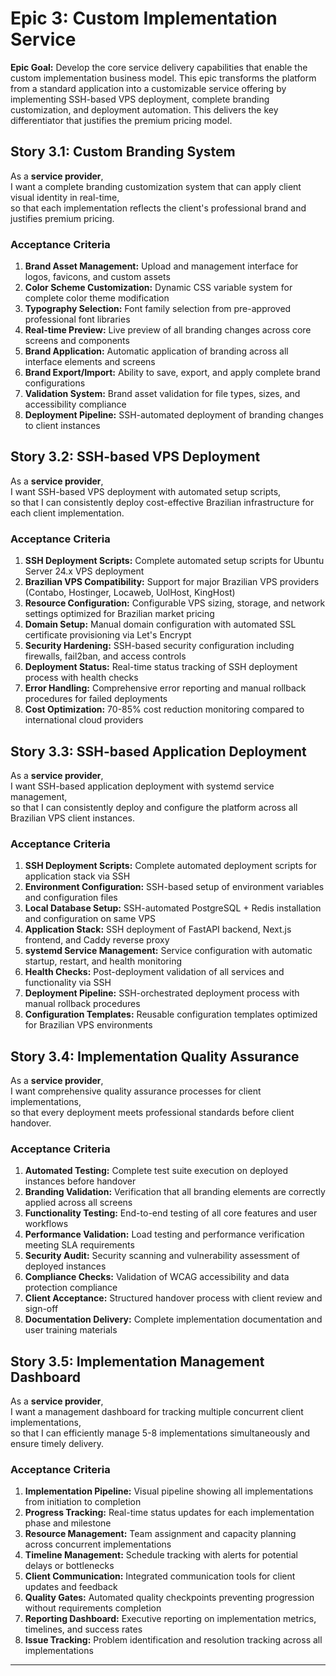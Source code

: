 # Epic 3: Custom Implementation Service

**Epic Goal:** Develop the core service delivery capabilities that enable the custom implementation business model. This epic transforms the platform from a standard application into a customizable service offering by implementing SSH-based VPS deployment, complete branding customization, and deployment automation. This delivers the key differentiator that justifies the premium pricing model.

## Story 3.1: Custom Branding System

As a **service provider**,  
I want a complete branding customization system that can apply client visual identity in real-time,  
so that each implementation reflects the client's professional brand and justifies premium pricing.

### Acceptance Criteria

1. **Brand Asset Management:** Upload and management interface for logos, favicons, and custom assets
2. **Color Scheme Customization:** Dynamic CSS variable system for complete color theme modification
3. **Typography Selection:** Font family selection from pre-approved professional font libraries
4. **Real-time Preview:** Live preview of all branding changes across core screens and components
5. **Brand Application:** Automatic application of branding across all interface elements and screens
6. **Brand Export/Import:** Ability to save, export, and apply complete brand configurations
7. **Validation System:** Brand asset validation for file types, sizes, and accessibility compliance
8. **Deployment Pipeline:** SSH-automated deployment of branding changes to client instances

## Story 3.2: SSH-based VPS Deployment

As a **service provider**,  
I want SSH-based VPS deployment with automated setup scripts,  
so that I can consistently deploy cost-effective Brazilian infrastructure for each client implementation.

### Acceptance Criteria

1. **SSH Deployment Scripts:** Complete automated setup scripts for Ubuntu Server 24.x VPS deployment
2. **Brazilian VPS Compatibility:** Support for major Brazilian VPS providers (Contabo, Hostinger, Locaweb, UolHost, KingHost)
3. **Resource Configuration:** Configurable VPS sizing, storage, and network settings optimized for Brazilian market pricing
4. **Domain Setup:** Manual domain configuration with automated SSL certificate provisioning via Let's Encrypt
5. **Security Hardening:** SSH-based security configuration including firewalls, fail2ban, and access controls
6. **Deployment Status:** Real-time status tracking of SSH deployment process with health checks
7. **Error Handling:** Comprehensive error reporting and manual rollback procedures for failed deployments
8. **Cost Optimization:** 70-85% cost reduction monitoring compared to international cloud providers

## Story 3.3: SSH-based Application Deployment

As a **service provider**,  
I want SSH-based application deployment with systemd service management,  
so that I can consistently deploy and configure the platform across all Brazilian VPS client instances.

### Acceptance Criteria

1. **SSH Deployment Scripts:** Complete automated deployment scripts for application stack via SSH
2. **Environment Configuration:** SSH-based setup of environment variables and configuration files
3. **Local Database Setup:** SSH-automated PostgreSQL + Redis installation and configuration on same VPS
4. **Application Stack:** SSH deployment of FastAPI backend, Next.js frontend, and Caddy reverse proxy
5. **systemd Service Management:** Service configuration with automatic startup, restart, and health monitoring
6. **Health Checks:** Post-deployment validation of all services and functionality via SSH
7. **Deployment Pipeline:** SSH-orchestrated deployment process with manual rollback procedures
8. **Configuration Templates:** Reusable configuration templates optimized for Brazilian VPS environments

## Story 3.4: Implementation Quality Assurance

As a **service provider**,  
I want comprehensive quality assurance processes for client implementations,  
so that every deployment meets professional standards before client handover.

### Acceptance Criteria

1. **Automated Testing:** Complete test suite execution on deployed instances before handover
2. **Branding Validation:** Verification that all branding elements are correctly applied across all screens
3. **Functionality Testing:** End-to-end testing of all core features and user workflows
4. **Performance Validation:** Load testing and performance verification meeting SLA requirements
5. **Security Audit:** Security scanning and vulnerability assessment of deployed instances
6. **Compliance Checks:** Validation of WCAG accessibility and data protection compliance
7. **Client Acceptance:** Structured handover process with client review and sign-off
8. **Documentation Delivery:** Complete implementation documentation and user training materials

## Story 3.5: Implementation Management Dashboard

As a **service provider**,  
I want a management dashboard for tracking multiple concurrent client implementations,  
so that I can efficiently manage 5-8 implementations simultaneously and ensure timely delivery.

### Acceptance Criteria

1. **Implementation Pipeline:** Visual pipeline showing all implementations from initiation to completion
2. **Progress Tracking:** Real-time status updates for each implementation phase and milestone
3. **Resource Management:** Team assignment and capacity planning across concurrent implementations
4. **Timeline Management:** Schedule tracking with alerts for potential delays or bottlenecks
5. **Client Communication:** Integrated communication tools for client updates and feedback
6. **Quality Gates:** Automated quality checkpoints preventing progression without requirements completion
7. **Reporting Dashboard:** Executive reporting on implementation metrics, timelines, and success rates
8. **Issue Tracking:** Problem identification and resolution tracking across all implementations

---

